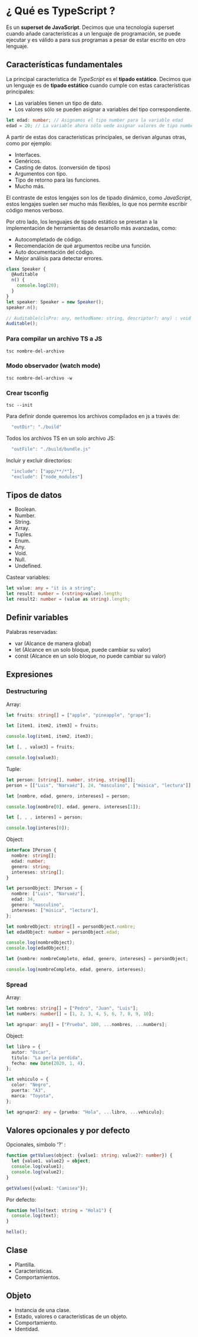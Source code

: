 # ¿ Qué es TypeScript ?

Es un **superset de JavaScript**. Decimos que una tecnología superset cuando añade características a un lenguaje de programación, se puede ejecutar y es válido a para sus programas a pesar de estar escrito en otro lenguaje.

## Características fundamentales

La principal característica de _TypeScript_ es el **tipado estático**. Decimos que un lenguaje es de **tipado estático** cuando cumple con estas características principales:

- Las variables tienen un tipo de dato.
- Los valores sólo se pueden asignar a variables del tipo correspondiente.

```typescript
let edad: number; // Asignamos el tipo number para la variable edad
edad = 20; // La variable ahora sólo uede asignar valores de tipo number
```

A partir de estas dos características principales, se derivan algunas otras, como por ejemplo:

- Interfaces.
- Genéricos.
- Casting de datos. (conversión de tipos)
- Argumentos con tipo.
- Tipo de retorno para las funciones.
- Mucho más.

El contraste de estos lengajes son los de tipado dinámico, como _JavaScript_, estos lengajes suelen ser mucho más flexibles, lo que nos permite escribir código menos verboso.

Por otro lado, los lenguajes de tipado estático se presetan a la implementación de herramientas de desarrollo más avanzadas, como:

- Autocompletado de código.
- Recomendación de qué argumentos recibe una función.
- Auto documentación del código.
- Mejor análisis para detectar errores.

```typescript
class Speaker {
  @Auditable
  n() {
    console.log(20);
  }
}
let speaker: Speaker = new Speaker();
speaker.n();

// Auditable(clsPro: any, methodName: string, descriptor?: any) : void
Auditable();
```

### Para compilar un archivo TS a JS

`tsc nombre-del-archivo`

### Modo observador (watch mode)

`tsc nombre-del-archivo -w`

### Crear tsconfig

`tsc --init`

Para definir donde queremos los archivos compilados en js a través de:

```javascript
  "outDir": "./build"
```

Todos los archivos TS en un solo archivo JS:

```javascript
  "outFile": "./build/bundle.js"
```

Incluir y excluir directorios:

```javascript
  "include": ["app/**/*"],
  "exclude": ["node_modules"]
```

## Tipos de datos

- Boolean.
- Number.
- String.
- Array.
- Tuples.
- Enum.
- Any.
- Void.
- Null.
- Undefined.

Castear variables:

```typescript
let value: any = "it is a string";
let result: number = (<string>value).length;
let result2: number = (value as string).length;
```

## Definir variables

Palabras reservadas:

- var (Alcance de manera global)
- let (Alcance en un solo bloque, puede cambiar su valor)
- const (Alcance en un solo bloque, no puede cambiar su valor)

## Expresiones

### Destructuring

Array:

```typescript
let fruits: string[] = ["apple", "pineapple", "grape"];

let [item1, item2, item3] = fruits;

console.log(item1, item2, item3);

let [, , value3] = fruits;

console.log(value3);
```

Tuple:

```typescript
let person: [string[], number, string, string[]];
person = [["Luis", "Narvaéz"], 24, "masculino", ["música", "lectura"]];

let [nombre, edad, genero, intereses] = person;

console.log(nombre[0], edad, genero, intereses[1]);

let [, , , interes] = person;

console.log(interes[0]);
```

Object:

```typescript
interface IPerson {
  nombre: string[];
  edad: number;
  genero: string;
  intereses: string[];
}

let personObject: IPerson = {
  nombre: ["Luis", "Narvaéz"],
  edad: 34,
  genero: "masculino",
  intereses: ["música", "lectura"],
};

let nombreObject: string[] = personObject.nombre;
let edadObject: number = personObject.edad;

console.log(nombreObject);
console.log(edadObject);

let {nombre: nombreCompleto, edad, genero, intereses} = personObject;

console.log(nombreCompleto, edad, genero, intereses);
```

### Spread

Array:

```typescript
let nombres: string[] = ["Pedro", "Juan", "Luis"];
let numbers: number[] = [1, 2, 3, 4, 5, 6, 7, 8, 9, 10];

let agrupar: any[] = ["Prueba", 100, ...nombres, ...numbers];
```

Object:

```typescript
let libro = {
  autor: "Oscar",
  titulo: "La perla perdida",
  fecha: new Date(2020, 1, 4),
};

let vehiculo = {
  color: "Negro",
  puerta: "A3",
  marca: "Toyota",
};

let agrupar2: any = {prueba: "Hola", ...libro, ...vehiculo};
```

## Valores opcionales y por defecto

Opcionales, simbolo '?' :

```typescript
function getValues(object: {value1: string; value2?: number}) {
  let {value1, value2} = object;
  console.log(value1);
  console.log(value2);
}

getValues({value1: "Camisea"});
```

Por defecto:

```typescript
function hello(text: string = "Hola1") {
  console.log(text);
}

hello();
```

## Clase

- Plantilla.
- Características.
- Comportamientos.

## Objeto

- Instancia de una clase.
- Estado, valores o características de un objeto.
- Comportamiento.
- Identidad.
